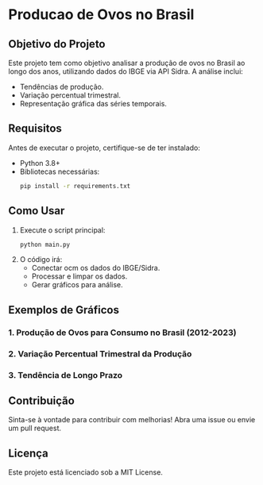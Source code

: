 # Producao de Ovos no Brasil

## Objetivo do Projeto

Este projeto tem como objetivo analisar a produção de ovos no Brasil ao longo dos anos, utilizando dados do IBGE via API Sidra. A análise inclui:

- Tendências de produção.
- Variação percentual trimestral.
- Representação gráfica das séries temporais.

## Requisitos

Antes de executar o projeto, certifique-se de ter instalado:

- Python 3.8+
- Bibliotecas necessárias:
  ```bash
  pip install -r requirements.txt
  ```

## Como Usar

1. Execute o script principal:
   ```bash
   python main.py
   ```
2. O código irá:
   - Conectar ocm os dados do IBGE/Sidra.
   - Processar e limpar os dados.
   - Gerar gráficos para análise.

## Exemplos de Gráficos

### 1. Produção de Ovos para Consumo no Brasil (2012-2023)



### 2. Variação Percentual Trimestral da Produção



### 3. Tendência de Longo Prazo



## Contribuição

Sinta-se à vontade para contribuir com melhorias! Abra uma issue ou envie um pull request.

## Licença

Este projeto está licenciado sob a MIT License.

